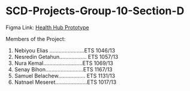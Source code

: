 # SCD-Projects-Group-10-Section-D
Figma Link: [Health Hub Prototype](https://www.figma.com/design/npCoAy8VRN5iJQIh75598z/HealthHub?node-id=19-3216&p=f&t=jY7qIEBGhruofchb-0)


Members of the Project: 
1. Nebiyou Elias …………………..ETS 1046/13 
2. Nesredin Getahun……………… ETS 1057/13 
3. Nura Kemal……………………..ETS 1069/13 
4. Senay Bihon…………………….ETS 1167/13 
5. Samuel Belachew……………… ETS 1131/13
6. Natnael Meseret…………………ETS 1017/13
